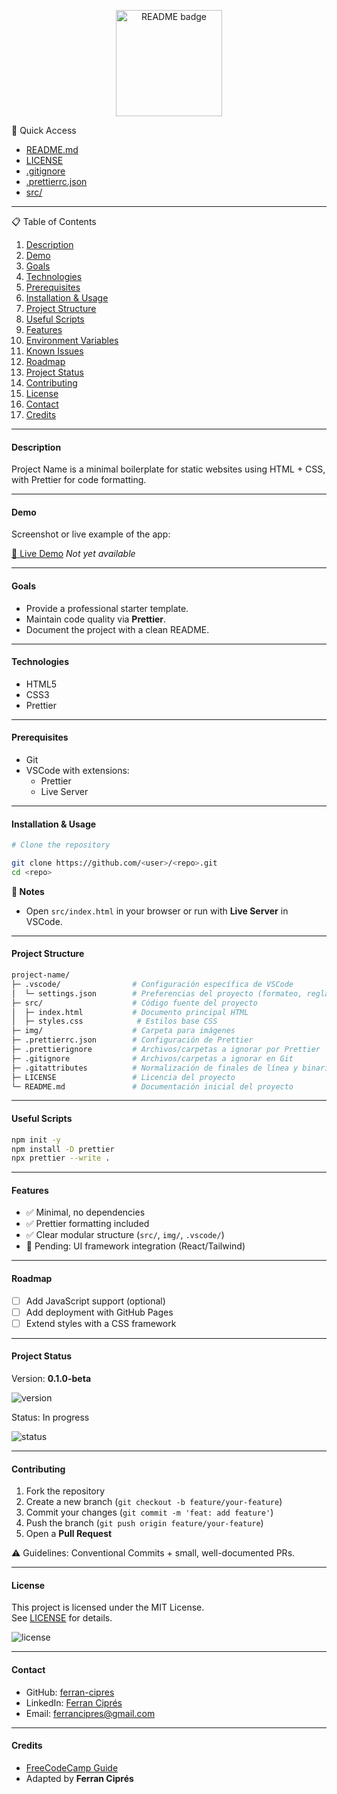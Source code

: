 <!-- ======================================================================
README TEMPLATE — FRONTEND BOILERPLATE
Scope: HTML + CSS + Prettier
----------------------------------------------------------------------
WARNINGS
- Avoid placeholders. If Demo/Changelog not ready, write "Not available".
- Add live-server as a dev dependency (not global).
- TypeScript is optional. Add tsconfig.json if really needed.
- Do not duplicate badges and plain text for the same info.
- If Changelog will not be updated, use GitHub Releases instead.
- Be careful when updating the Project Status once the project is finished.
- Always include references to the original project or platform.

====================================================================== -->

<p align="center">
  <img src="https://img.shields.io/badge/README-.md-blue?style=flat&labelColor=2f2f2f&logo=markdown&logoColor=white" alt="README badge" width="170">
</p

## 📌 Quick Access

- [README.md](README.md)
- [LICENSE](LICENSE)
- [.gitignore](.gitignore)
- [.prettierrc.json](.prettierrc.json)
- [src/](src/)

---

📋 Table of Contents

1. [Description](#description)
2. [Demo](#demo)
3. [Goals](#goals)
4. [Technologies](#technologies)
5. [Prerequisites](#prerequisites)
6. [Installation & Usage](#installation--usage)
7. [Project Structure](#project-structure)
8. [Useful Scripts](#useful-scripts)
9. [Features](#features)
10. [Environment Variables](#environment-variables)
11. [Known Issues](#known-issues)
12. [Roadmap](#roadmap)
13. [Project Status](#project-status)
14. [Contributing](#contributing)
15. [License](#license)
16. [Contact](#contact)
17. [Credits](#credits)

---

#### Description

Project Name is a minimal boilerplate for static websites using HTML + CSS, with Prettier for code formatting.

---

#### Demo

Screenshot or live example of the app:

[🔗 Live Demo](https://your-deploy-link.com)
_Not yet available_

---

#### Goals

- Provide a professional starter template.
- Maintain code quality via **Prettier**.
- Document the project with a clean README.

---

#### Technologies

- HTML5
- CSS3
- Prettier

---

#### Prerequisites

- Git
- VSCode with extensions:
  - Prettier
  - Live Server

---

#### Installation & Usage

```sh
# Clone the repository

git clone https://github.com/<user>/<repo>.git
cd <repo>
```

**📝 Notes**

- Open `src/index.html` in your browser or run with **Live Server** in VSCode.

---

#### Project Structure

```sh
project-name/
├─ .vscode/                # Configuración específica de VSCode
│  └─ settings.json        # Preferencias del proyecto (formateo, reglas, etc.)
├─ src/                    # Código fuente del proyecto
│  ├─ index.html           # Documento principal HTML
│  ├─ styles.css            # Estilos base CSS
├─ img/                    # Carpeta para imágenes
├─ .prettierrc.json        # Configuración de Prettier
├─ .prettierignore         # Archivos/carpetas a ignorar por Prettier
├─ .gitignore              # Archivos/carpetas a ignorar en Git
├─ .gitattributes          # Normalización de finales de línea y binarios
├─ LICENSE                 # Licencia del proyecto
└─ README.md               # Documentación inicial del proyecto
```

---

#### Useful Scripts

```bash
npm init -y
npm install -D prettier
npx prettier --write .

```

---

#### Features

- ✅ Minimal, no dependencies
- ✅ Prettier formatting included
- ✅ Clear modular structure (`src/`, `img/`, `.vscode/`)
- 🚧 Pending: UI framework integration (React/Tailwind)

---

#### Roadmap

- [ ] Add JavaScript support (optional)
- [ ] Add deployment with GitHub Pages
- [ ] Extend styles with a CSS framework

---

#### Project Status

Version: **0.1.0-beta**

<p>
  <img src="https://img.shields.io/badge/version-0.1.0--beta-orange" alt="version">
</p>

Status: In progress

<p>
  <img src="https://img.shields.io/badge/status-in%20progress-yellow" alt="status">
</p>

---

#### Contributing

1. Fork the repository
2. Create a new branch (`git checkout -b feature/your-feature`)
3. Commit your changes (`git commit -m 'feat: add feature'`)
4. Push the branch (`git push origin feature/your-feature`)
5. Open a **Pull Request**

⚠️ Guidelines: Conventional Commits + small, well-documented PRs.

---

#### License

This project is licensed under the MIT License. <br>
See [LICENSE](./LICENSE) for details.

<p>
  <img src="https://img.shields.io/badge/license-MIT-blue.svg" alt="license">
</p>

---

#### Contact

- GitHub: [ferran-cipres](https://github.com/ferran-cipres)
- LinkedIn: [Ferran Ciprés](https://www.linkedin.com/in/ferrancipres/)
- Email: ferrancipres@gmail.com

---

#### Credits

- [FreeCodeCamp Guide](https://www.freecodecamp.org/news/how-to-write-a-good-readme-file/?utm_source=chatgpt.com)
- Adapted by **Ferran Ciprés**
